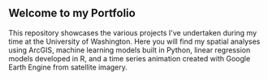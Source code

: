 ## Welcome to my Portfolio


This repository showcases the various projects I've undertaken during my time at the University of Washington. Here you will find my spatial analyses using ArcGIS, machine learning models built in Python, linear regression models developed in R, and a time series animation created with Google Earth Engine from satellite imagery. 

